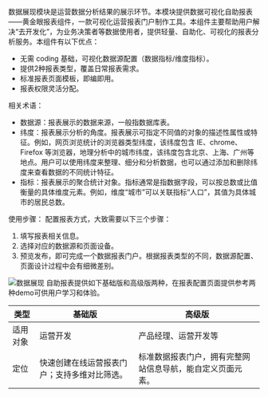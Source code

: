数据展现模块是运营数据分析结果的展示环节。本模块提供数据可视化自助报表——黄金眼报表组件，一款可视化运营报表门户制作工具。本组件主要帮助用户解决“去开发化”，为业务决策者等数据使用者，提供轻量、自助化、可视化的报表分析服务。本组件有以下优点：
- 无需 coding 基础，可视化数据源配置（数据指标/维度指标）。
- 提供2种报表类型，覆盖日常报表需求。
- 标准报表页面模板，即编即用。
- 报表权限灵活分配。

相关术语：
- 数据源：报表展示的数据来源，一般指数据库表。
- 纬度：报表展示分析的角度。报表展示可指定不同值的对象的描述性属性或特征。例如，网页浏览统计的浏览器类型纬度，该纬度包含 IE、chrome、Firefox 等浏览器，地理分析中的城市纬度，该纬度包含北京、上海、广州等地点。用户可以使用纬度来整理、细分和分析数据，也可以通过添加和删除纬度来查看数据的不同统计特征。
- 指标：报表展示的聚合统计对象。指标通常是指数据字段，可以按总数或比值衡量的具体维度元素。例如，维度“城市”可以关联指标“人口”，其值为具体城市的居民总数。

使用步骤：
配置报表方式，大致需要以下三个步骤：
1. 填写报表相关信息。
2. 选择对应的数据源和页面设备。
3. 预览发布，即可完成一个数据报表门户。根据报表类型的不同，数据源配置、页面设计过程中会有细微差别。

![数据展现](//mc.qcloudimg.com/static/img/2d436a8317c86ceed5e3c95a27ab9fc7/image.png)
自助报表提供如下基础版和高级版两种，在报表配置页面提供参考两种demo可供用户学习和体验。

| 类型 | 基础版 | 高级版 |
|---------|---------|---------|
| 适用对象 |  运营开发 | 产品经理、运营开发等 |
| 定位 | 快速创建在线运营报表门户；支持多维对比筛选。 | 标准数据报表门户，拥有完整网站信息导航，能自定义页面元素。 |
